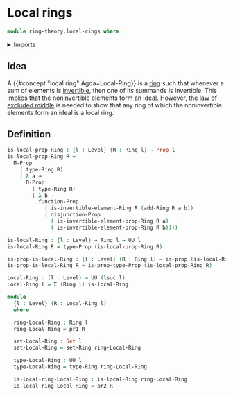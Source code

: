 # Local rings

```agda
module ring-theory.local-rings where
```

<details><summary>Imports</summary>

```agda
open import foundation.dependent-pair-types
open import foundation.disjunction
open import foundation.propositions
open import foundation.sets
open import foundation.universe-levels

open import ring-theory.invertible-elements-rings
open import ring-theory.rings
```

</details>

## Idea

A {{#concept "local ring" Agda=Local-Ring}} is a [ring](ring-theory.rings.md)
such that whenever a sum of elements is
[invertible](ring-theory.invertible-elements-rings.md), then one of its summands
is invertible. This implies that the noninvertible elements form an
[ideal](ring-theory.ideals-rings.md). However, the
[law of excluded middle](foundation.law-of-excluded-middle.md) is needed to show
that any ring of which the noninvertible elements form an ideal is a local ring.

## Definition

```agda
is-local-prop-Ring : {l : Level} (R : Ring l) → Prop l
is-local-prop-Ring R =
  Π-Prop
    ( type-Ring R)
    ( λ a →
      Π-Prop
        ( type-Ring R)
        ( λ b →
          function-Prop
            ( is-invertible-element-Ring R (add-Ring R a b))
            ( disjunction-Prop
              ( is-invertible-element-prop-Ring R a)
              ( is-invertible-element-prop-Ring R b))))

is-local-Ring : {l : Level} → Ring l → UU l
is-local-Ring R = type-Prop (is-local-prop-Ring R)

is-prop-is-local-Ring : {l : Level} (R : Ring l) → is-prop (is-local-Ring R)
is-prop-is-local-Ring R = is-prop-type-Prop (is-local-prop-Ring R)

Local-Ring : (l : Level) → UU (lsuc l)
Local-Ring l = Σ (Ring l) is-local-Ring

module _
  {l : Level} (R : Local-Ring l)
  where

  ring-Local-Ring : Ring l
  ring-Local-Ring = pr1 R

  set-Local-Ring : Set l
  set-Local-Ring = set-Ring ring-Local-Ring

  type-Local-Ring : UU l
  type-Local-Ring = type-Ring ring-Local-Ring

  is-local-ring-Local-Ring : is-local-Ring ring-Local-Ring
  is-local-ring-Local-Ring = pr2 R
```
